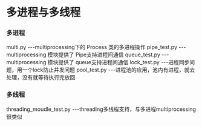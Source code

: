 # 多进程与多线程
### 多进程
multi.py  ---multiprocessing下的 Process 类的多进程操作
pipe_test.py ---multiprocessing 模块提供了 Pipe支持进程间通信
queue_test.py ---multiprocessing 模块提供了 queue支持进程间通信
lock_test.py  ---进程同步问题，用一个lock防止并发问题
pool_test.py  ---进程池的应用，池内有进程，就去处理，没有就等待执行完放回
### 多线程
threading_moudle_test.py ---threading多线程支持，与多进程multiprocessing很类似